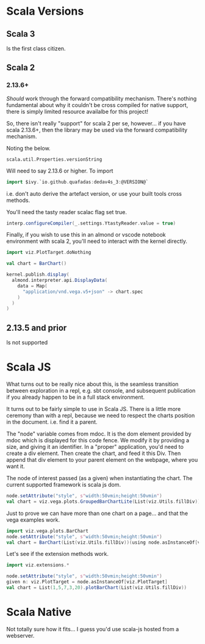 # Scala Versions
## Scala 3
Is the first class citizen.

## Scala 2
### 2.13.6+
_Should_ work through the forward compatibility mechanism. There's nothing fundamental about why it couldn't be cross compiled for native support, there is simply limited resource availalbe for this project!

So, there isn't really "support" for scala 2 per se, however... if you have scala 2.13.6+, then the library may be used via the forward compatibility mechanism.

Noting the below. 
```
scala.util.Properties.versionString
```
Will need to say 2.13.6 or higher. To import

```scala 
import $ivy.`io.github.quafadas:dedav4s_3:@VERSION@`
```
i.e. don't auto derive the artefact version, or use your built tools cross methods.

You'll need the tasty reader scalac flag set true. 

```scala
interp.configureCompiler(_.settings.YtastyReader.value = true)
```

Finally, if you wish to use this in an almond or vscode notebook environment with scala 2, you'll need to interact with the kernel directly. 

```scala
import viz.PlotTarget.doNothing

val chart = BarChart()

kernel.publish.display(
  almond.interpreter.api.DisplayData(
    data = Map(      
      "application/vnd.vega.v5+json" -> chart.spec
    )
  )  
)
```

## 2.13.5 and prior
Is not supported

# Scala JS
What turns out to be really nice about this, is the seamless transition between exploration in a repl, e.g. sbt console, and subsequent publication if you already happen to be in a full stack environment. 

It turns out to be fairly simple to use in Scala JS. There is a little more ceremony than with a repl, because we need to respect the charts position in the document. i.e. find it a parent.

The "node" variable comes from mdoc. It is the dom element provided by mdoc which is displayed for this code fence. We modify it by providing a size, and giving it an identifier. In a "proper" application, you'd need to create a div element. Then create the chart, and feed it this Div. Then append that div element to your parent element on the webpage, where you want it. 

The node of interest passed (as a given) when instantiating the chart. The current supported framework is scala js dom. 

```scala mdoc:js
node.setAttribute("style", s"width:50vmin;height:50vmin")
val chart = viz.vega.plots.GroupedBarChartLite(List(viz.Utils.fillDiv))(using node.asInstanceOf[viz.PlotTarget])
```

Just to prove we can have more than one chart on a page... and that the vega examples work.

```scala mdoc:js
import viz.vega.plots.BarChart
node.setAttribute("style", s"width:50vmin;height:50vmin")
val chart = BarChart(List(viz.Utils.fillDiv))(using node.asInstanceOf[viz.PlotTarget])
```
Let's see if the extension methods work. 

```scala mdoc:js
import viz.extensions.*

node.setAttribute("style", s"width:50vmin;height:50vmin")
given n: viz.PlotTarget = node.asInstanceOf[viz.PlotTarget]
val chart = List(1,5,7,3,20).plotBarChart(List(viz.Utils.fillDiv))
```
# Scala Native
Not totally sure how it fits... I guess you'd use scala-js hosted from a webserver.